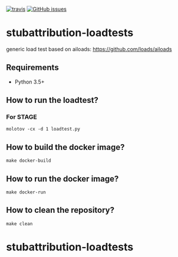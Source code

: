 [![travis](https://img.shields.io/travis/stephendonner/stubattribution-loadtests.svg?label=travis)](http://travis-ci.org/stephendonner/stubattribution-loadtests/)
[![GitHub issues](https://img.shields.io/github/issues/badges/shields.svg)](https://github.com/stephendonner/stubattribution-loadtests/issues)


# stubattribution-loadtests

generic load test based on ailoads: https://github.com/loads/ailoads

## Requirements

- Python 3.5+


## How to run the loadtest?

### For STAGE 

    molotov -cx -d 1 loadtest.py

## How to build the docker image?

    make docker-build


## How to run the docker image?

    make docker-run


## How to clean the repository?

    make clean
# stubattribution-loadtests
